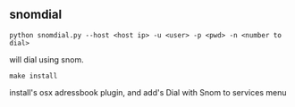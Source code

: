 snomdial
-------

    python snomdial.py --host <host ip> -u <user> -p <pwd> -n <number to dial>


will dial <number to dial> using snom.

    make install

install's osx adressbook plugin, and add's Dial with Snom to services menu
